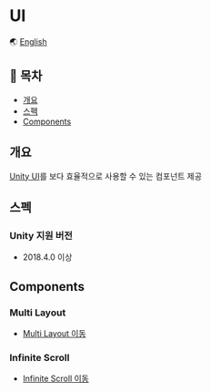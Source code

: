 # UI

🌏 [English](README.en.md)

## 🚩 목차

* [개요](#개요)
* [스펙](#스펙)
* [Components](#components)

## 개요

[Unity UI](https://docs.unity3d.com/Manual/com.unity.ugui.html)를 보다 효율적으로 사용할 수 있는 컴포넌트 제공

## 스펙

### Unity 지원 버전

* 2018.4.0 이상

## Components

### Multi Layout

* [Multi Layout 이동](MultiLayout/README.md)

### Infinite Scroll

* [Infinite Scroll 이동](InfiniteScroll/README.md)

